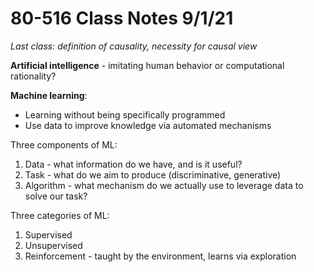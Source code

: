 # 80-516 Class Notes 9/1/21

*Last class: definition of causality, necessity for causal view*

**Artificial intelligence** - imitating human behavior or computational rationality?

**Machine learning**:

 - Learning without being specifically programmed
 - Use data to improve knowledge via automated mechanisms

Three components of ML:

 1. Data - what information do we have, and is it useful?
 2. Task - what do we aim to produce (discriminative, generative)
 3. Algorithm - what mechanism do we actually use to leverage data to solve our task?

Three categories of ML:

 1. Supervised
 2. Unsupervised
 3. Reinforcement - taught by the environment, learns via exploration

<!--stackedit_data:
eyJoaXN0b3J5IjpbLTE2MzcwMDM4MzksLTY2NDYxOTE2Ml19
-->